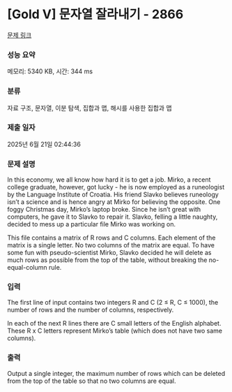 # [Gold V] 문자열 잘라내기 - 2866 

[문제 링크](https://www.acmicpc.net/problem/2866) 

### 성능 요약

메모리: 5340 KB, 시간: 344 ms

### 분류

자료 구조, 문자열, 이분 탐색, 집합과 맵, 해시를 사용한 집합과 맵

### 제출 일자

2025년 6월 21일 02:44:36

### 문제 설명

<p>In this economy, we all know how hard it is to get a job. Mirko, a recent college graduate, however, got lucky - he is now employed as a runeologist by the Language Institute of Croatia. His friend Slavko believes runeology isn’t a science and is hence angry at Mirko for believing the opposite. One foggy Christmas day, Mirko’s laptop broke. Since he isn’t great with computers, he gave it to Slavko to repair it. Slavko, felling a little naughty, decided to mess up a particular file Mirko was working on. </p>

<p>This file contains a matrix of R rows and C columns. Each element of the matrix is a single letter. No two columns of the matrix are equal. To have some fun with pseudo-scientist Mirko, Slavko decided he will delete as much rows as possible from the top of the table, without breaking the no-equal-column rule.</p>

### 입력 

 <p>The first line of input contains two integers R and C (2 ≤ R, C ≤ 1000), the number of rows and the number of columns, respectively. </p>

<p>In each of the next R lines there are C small letters of the English alphabet. These R x C letters represent Mirko’s table (which does not have two same columns). </p>

### 출력 

 <p>Output a single integer, the maximum number of rows which can be deleted from the top of the table so that no two columns are equal. </p>

